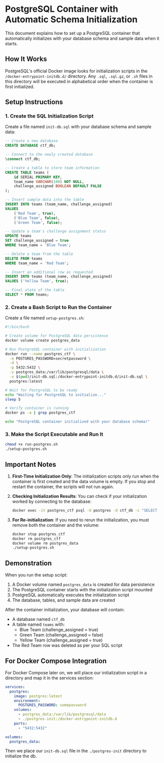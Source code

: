 # PostgreSQL Container with Automatic Schema Initialization

This document explains how to set up a PostgreSQL container that automatically initializes with your database schema and sample data when it starts.

## How It Works

PostgreSQL's official Docker image looks for initialization scripts in the `/docker-entrypoint-initdb.d/` directory. Any `.sql`, `.sql.gz`, or `.sh` files in this directory will be executed in alphabetical order when the container is first initialized.

## Setup Instructions

### 1. Create the SQL Initialization Script

Create a file named `init-db.sql` with your database schema and sample data:

```sql
-- Create a new database
CREATE DATABASE ctf_db;

-- Connect to the newly created database
\connect ctf_db;

-- Create a table to store team information
CREATE TABLE teams (
    id SERIAL PRIMARY KEY,
    team_name VARCHAR(100) NOT NULL,
    challenge_assigned BOOLEAN DEFAULT FALSE
);

-- Insert sample data into the table
INSERT INTO teams (team_name, challenge_assigned)
VALUES
    ('Red Team', true),
    ('Blue Team', false),
    ('Green Team', false);

-- Update a team's challenge assignment status
UPDATE teams
SET challenge_assigned = true
WHERE team_name = 'Blue Team';

-- Delete a team from the table
DELETE FROM teams
WHERE team_name = 'Red Team';

-- Insert an additional row as requested
INSERT INTO teams (team_name, challenge_assigned)
VALUES ('Yellow Team', true);

-- Final state of the table
SELECT * FROM teams;
```

### 2. Create a Bash Script to Run the Container

Create a file named `setup-postgres.sh`:

```bash
#!/bin/bash

# Create volume for PostgreSQL data persistence
docker volume create postgres_data

# Run PostgreSQL container with initialization
docker run --name postgres_ctf \
  -e POSTGRES_PASSWORD=secretpassword \
  -d \
  -p 5432:5432 \
  -v postgres_data:/var/lib/postgresql/data \
  -v $(pwd)/init-db.sql:/docker-entrypoint-initdb.d/init-db.sql \
  postgres:latest

# Wait for PostgreSQL to be ready
echo "Waiting for PostgreSQL to initialize..."
sleep 5

# Verify container is running
docker ps -a | grep postgres_ctf

echo "PostgreSQL container initialized with your database schema!"
```

### 3. Make the Script Executable and Run It

```bash
chmod +x run-postgres.sh
./setup-postgres.sh
```

## Important Notes

1. **First-Time Initialization Only**: The initialization scripts only run when the container is first created and the data volume is empty. If you stop and restart the container, the scripts will not run again.

2. **Checking Initialization Results**: You can check if your initialization worked by connecting to the database:

   ```bash
   docker exec -it postgres_ctf psql -U postgres -d ctf_db -c "SELECT * FROM teams;"
   ```

3. **For Re-initialization**: If you need to rerun the initialization, you must remove both the container and the volume:

   ```bash
   docker stop postgres_ctf
   docker rm postgres_ctf
   docker volume rm postgres_data
   ./setup-postgres.sh
   ```

## Demonstration

When you run the setup script:

1. A Docker volume named `postgres_data` is created for data persistence
2. The PostgreSQL container starts with the initialization script mounted
3. PostgreSQL automatically executes the initialization script
4. The database, tables, and sample data are created

After the container initialization, your database will contain:
- A database named `ctf_db`
- A table named `teams` with:
  - Blue Team (challenge_assigned = true)
  - Green Team (challenge_assigned = false)
  - Yellow Team (challenge_assigned = true)
- The Red Team row was deleted as per your SQL script

## For Docker Compose Integration

For Docker Compose later on, we will place our initialization script in a directory and map it in the services section:

```yaml
services:
  postgres:
    image: postgres:latest
    environment:
      POSTGRES_PASSWORD: somepassword
    volumes:
      - postgres_data:/var/lib/postgresql/data
      - ./postgres-init:/docker-entrypoint-initdb.d
    ports:
      - "5432:5432"

volumes:
  postgres_data:
```

Then we place our `init-db.sql` file in the `./postgres-init` directory to initialize the db.
